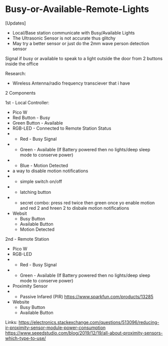 # Busy-or-Available-Remote-Lights


[Updates]

- Local/Base station communicate with Busy/Available Lights
- The Ultrasonic Sensor is not accurate thus glitchy
- May try a better sensor or just do the 2mm wave person detection sensor


Signal if busy or available to speak to a light outside the door from 2 buttons inside the office

Research:

- Wireless Antenna/radio frequency transciever that i have

2 Components

1st - Local Controller:

- Pico W
- Red Button - Busy
- Green Button - Available
- RGB-LED - Connected to Remote Station Status
- - Red - Busy Signal
- - Green - Available (If Battery powered then no lights/deep sleep mode to conserve power)
- - Blue - Motion Detected
- a way to disable motion notifications
- - simple switch on/off
- - latching button
- - secret combo: press red twice then green once yo enable
    motion and red 2 and hreen 2 to disbale motion notifications
- Websit
  - Busy Button
  - Available Button
  - Motion Detected

2nd - Remote Station

- Pico W
- RGB-LED
- - Red - Busy Signal
- - Green - Available (If Battery powered then no lights/deep sleep mode to conserve power)
- Proximity Sensor
- - Passive Infared (PIR) https://www.sparkfun.com/products/13285
- Website
  - Busy Button
  - Available Button

Links:
https://electronics.stackexchange.com/questions/513096/reducing-ir-proximity-sensor-module-power-consumption
https://www.seeedstudio.com/blog/2019/12/19/all-about-proximity-sensors-which-type-to-use/
